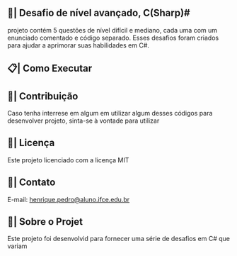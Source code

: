 ## 📑| Desafio de nível avançado, C(Sharp)#

 projeto contém 5 questões de nível difícil e mediano, cada uma com um enunciado comentado e código separado. Esses desafios foram criados para ajudar a aprimorar suas habilidades em C#.
 
 
## 📋| Como Executar

   

## 👥| Contribuição

 Caso tenha interrese em algum em utilizar algum desses códigos para desenvolver projeto, sinta-se à vontade para utilizar

## 📑| Licença

 Este projeto licenciado com a licença MIT
  
## 📱| Contato

   E-mail: henrique.pedro@aluno.ifce.edu.br

## 🌟| Sobre o Projet
Este projeto foi desenvolvid para fornecer uma série de desafios em C# que variam
